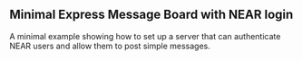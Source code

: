 ## Minimal Express Message Board with NEAR login

A minimal example showing how to set up a server that can authenticate
NEAR users and allow them to post simple messages.

